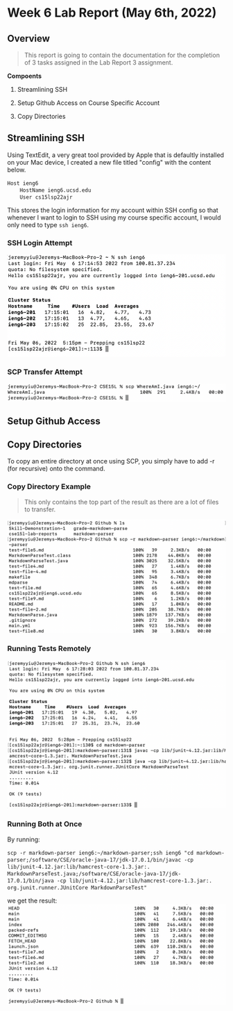 # Week 6 Lab Report (May 6th, 2022)
## Overview
> This report is going to contain the documentation for the completion of 3 tasks assigned in the Lab Report 3 assignment.  

**Compoents**
1) Streamlining SSH

2) Setup Github Access on Course Specific Account

3) Copy Directories

## Streamlining SSH
Using TextEdit, a very great tool provided by Apple that is defaultly installed on your Mac device, I created a new file titled "config" with the content below. 
```
Host ieng6
    HostName ieng6.ucsd.edu
    User cs15lsp22ajr
```
This stores the login information for my account within SSH config so that whenever I want to login to SSH using my course specific account, I would only need to type `ssh ieng6`. 

### SSH Login Attempt
![Login Attempt](report-3-img-1.png)

### SCP Transfer Attempt
![Transfer Attempt](report-3-img-2.png)

## Setup Github Access

## Copy Directories
To copy an entire directory at once using SCP, you simply have to add -r (for recursive) onto the command. 

### Copy Directory Example
> This only contains the top part of the result as there are a lot of files to transfer. 

![SCP Directory Example](report-3-img-3.png)

### Running Tests Remotely
![Remote Testing](report-3-img-4.png)

### Running Both at Once
By running: 
```
scp -r markdown-parser ieng6:~/markdown-parser;ssh ieng6 "cd markdown-parser;/software/CSE/oracle-java-17/jdk-17.0.1/bin/javac -cp lib/junit-4.12.jar:lib/hamcrest-core-1.3.jar:. MarkdownParseTest.java;/software/CSE/oracle-java-17/jdk-17.0.1/bin/java -cp lib/junit-4.12.jar:lib/hamcrest-core-1.3.jar:. org.junit.runner.JUnitCore MarkdownParseTest"
```
we get the result: 
![Both](report-3-img-5.png)